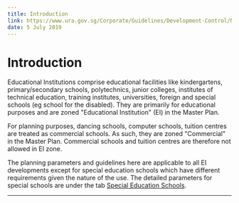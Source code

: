 ```yaml
---
title: Introduction
link: https://www.ura.gov.sg/Corporate/Guidelines/Development-Control/Non-Residential/EI/Introduction
date: 5 July 2019
---
```


# Introduction

Educational Institutions comprise educational facilities like kindergartens, primary/secondary schools, polytechnics, junior colleges, institutes of technical education, training institutes, universities, foreign and special schools (eg school for the disabled). They are primarily for educational purposes and are zoned "Educational Institution" (EI) in the Master Plan.

For planning purposes, dancing schools, computer schools, tuition centres are treated as commercial schools. As such, they are zoned "Commercial" in the Master Plan. Commercial schools and tuition centres are therefore not allowed in EI zone.

The planning parameters and guidelines here are applicable to all EI developments except for special education schools which have different requirements given the nature of the use. The detailed parameters for special schools are under the tab [Special Education Schools](https://www.ura.gov.sg/Corporate/Guidelines/Development-Control/Non-Residential/EI/Special-Education-Schools).

---


